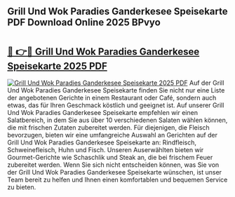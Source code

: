 ## Grill Und Wok Paradies Ganderkesee Speisekarte PDF Download Online 2025 BPvyo

# <h2><a href="http://gc8s8ad.nevu.top/?p=Grill+Und+Wok+Paradies+Ganderkesee+Speisekarte">🔗 👉🔴 Grill Und Wok Paradies Ganderkesee Speisekarte 2025 PDF</a></h2>

[![Grill Und Wok Paradies Ganderkesee Speisekarte 2025 PDF](https://i.imgur.com/dBaPXMq.png)](http://gc8s8ad.nevu.top/?p=Grill+Und+Wok+Paradies+Ganderkesee+Speisekarte)
Auf der Grill Und Wok Paradies Ganderkesee Speisekarte finden Sie nicht nur eine Liste der angebotenen Gerichte in einem Restaurant oder Café, sondern auch etwas, das für Ihren Geschmack köstlich und geeignet ist. Auf unserer Grill Und Wok Paradies Ganderkesee Speisekarte empfehlen wir einen Salatbereich, in dem Sie aus über 10 verschiedenen Salaten wählen können, die mit frischen Zutaten zubereitet werden. Für diejenigen, die Fleisch bevorzugen, bieten wir eine umfangreiche Auswahl an Gerichten auf der Grill Und Wok Paradies Ganderkesee Speisekarte an: Rindfleisch, Schweinefleisch, Huhn und Fisch. Unseren Auserwählten bieten wir Gourmet-Gerichte wie Schaschlik und Steak an, die bei frischem Feuer zubereitet werden. Wenn Sie sich nicht entscheiden können, was Sie von der Grill Und Wok Paradies Ganderkesee Speisekarte wünschen, ist unser Team bereit zu helfen und Ihnen einen komfortablen und bequemen Service zu bieten.

